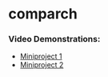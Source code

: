 # comparch
### Video Demonstrations:
- [Miniproject 1](https://youtube.com/shorts/qMVJiPqzqdI?si=7Y60b4UGFAdnu6-R)
- [Miniproject 2](https://youtube.com/shorts/2FvSENprl0o?si=2vXicWXnVtTe3dws)
